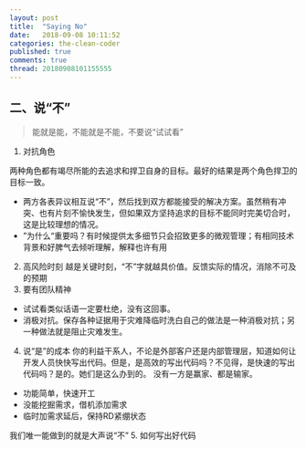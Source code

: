 ```yaml
---
layout: post
title:  "Saying No"
date:   2018-09-08 10:11:52
categories: the-clean-coder
published: true
comments: true
thread: 20180908101155555
---
```

二、说“不”
---

> 能就是能，不能就是不能，不要说“试试看”

1. 对抗角色

  两种角色都有竭尽所能的去追求和捍卫自身的目标。最好的结果是两个角色捍卫的目标一致。
  - 两方各表异议相互说“不”，然后找到双方都能接受的解决方案。虽然稍有冲突、也有片刻不愉快发生，但如果双方坚持追求的目标不能同时完美切合时，这是比较理想的情况。
  - ”为什么“重要吗？有时候提供太多细节只会招致更多的微观管理；有相同技术背景和好脾气去倾听理解，解释也许有用
2. 高风险时刻
  越是关键时刻，“不”字就越具价值。反馈实际的情况，消除不可及的预期
3. 要有团队精神
  - 试试看类似话语一定要杜绝，没有这回事。
  - 消极对抗。保存各种证据用于灾难降临时洗白自己的做法是一种消极对抗；另一种做法就是阻止灾难发生。
4. 说“是”的成本
  你的利益干系人，不论是外部客户还是内部管理层，知道如何让开发人员快快写出代码。但是，是高效的写出代码吗？不见得，是快速的写出代码吗？是的。她们是这么办到的。 没有一方是赢家、都是输家。
  - 功能简单，快速开工
  - 没能挖掘需求，借机添加需求
  - 临时加需求延后，保持RD紧绷状态

  我们唯一能做到的就是大声说“不”
5. 如何写出好代码
